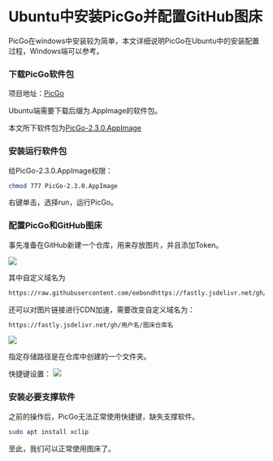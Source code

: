 # Ubuntu中安装PicGo并配置GitHub图床


PicGo在windows中安装较为简单，本文详细说明PicGo在Ubuntu中的安装配置过程，Windows端可以参考。

### 下载PicGo软件包

项目地址：[PicGo](https://github.com/Molunerfinn/PicGo/releases)

Ubuntu端需要下载后缀为.AppImage的软件包。

本文所下软件包为[PicGo-2.3.0.AppImage](https://github.com/Molunerfinn/PicGo/releases/download/v2.3.0/PicGo-2.3.0.AppImage)

### 安装运行软件包

给PicGo-2.3.0.AppImage权限：

```bash
chmod 777 PicGo-2.3.0.AppImage
```

右键单击，选择run，运行PicGo。

### 配置PicGo和GitHub图床

事先准备在GitHub新建一个仓库，用来存放图片，并且添加Token。

![ ](https://fastly.jsdelivr.net/gh/eebond/images/Markdown/20220331205442.png)

其中自定义域名为  

```bash
https://raw.githubusercontent.com/eebondhttps://fastly.jsdelivr.net/gh/eebond/images/main
```

还可以对图片链接进行CDN加速，需要改变自定义域名为：

```bash
https://fastly.jsdelivr.net/gh/用户名/图床仓库名
```

![ ](https://fastly.jsdelivr.net/gh/eebond/images/Markdown/20220331185426.png)

指定存储路径是在仓库中创建的一个文件夹。

快捷键设置：
![ ](https://fastly.jsdelivr.net/gh/eebond/images/Markdown/20220331141114.png)

### 安装必要支撑软件

之前的操作后，PicGo无法正常使用快捷键，缺失支撑软件。

```bash
sudo apt install xclip
```

至此，我们可以正常使用图床了。  

